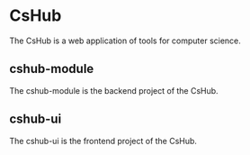 # CsHub
The CsHub is a web application of tools for computer science.
## cshub-module
The cshub-module is the backend project of the CsHub.
## cshub-ui
The cshub-ui is the frontend project of the CsHub.
